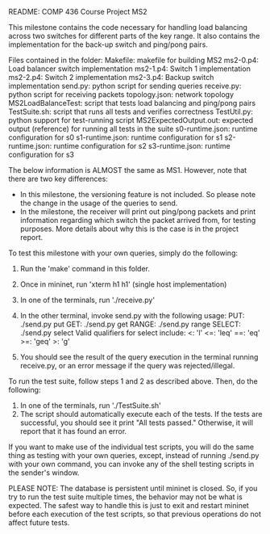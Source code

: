 README: COMP 436 Course Project MS2

This milestone contains the code necessary for handling load balancing across two
switches for different parts of the key range. It also contains the implementation
for the back-up switch and ping/pong pairs.

Files contained in the folder:
   Makefile: makefile for building MS2
   ms2-0.p4: Load balancer switch implementation
   ms2-1.p4: Switch 1 implementation
   ms2-2.p4: Switch 2 implementation
   ms2-3.p4: Backup switch implementation
   send.py: python script for sending queries
   receive.py: python script for receiving packets
   topology.json: network topology
   MS2LoadBalanceTest: script that tests load balancing and ping/pong pairs
   TestSuite.sh: script that runs all tests and verifies correctness
   TestUtil.py: python support for test-running script
   MS2ExpectedOutput.out: expected output (reference) for running all tests in the suite
   s0-runtime.json: runtime configuration for s0
   s1-runtime.json: runtime configuration for s1
   s2-runtime.json: runtime configuration for s2
   s3-runtime.json: runtime configuration for s3

The below information is ALMOST the same as MS1. However, note that there are two 
key differences:
   - In this milestone, the versioning feature is not included. So please note the 
   change in the usage of the queries to send.
   - In the milestone, the receiver will print out ping/pong packets and print
   information regarding which switch the packet arrived from, for testing purposes.
   More details about why this is the case is in the project report.

To test this milestone with your own queries, simply do the following:
   1. Run the 'make' command in this folder.
   2. Once in mininet, run 'xterm h1 h1' (single host implementation)
   3. In one of the terminals, run './receive.py'
   4. In the other terminal, invoke send.py with the following usage:
      PUT: ./send.py put <key> <value>
      GET: ./send.py get <key>
      RANGE: ./send.py range <lower index> <upper index>
      SELECT: ./send.py select <qualifier> <k>
         Valid qualifiers for select include:
            <: 'l'
            <=: 'leq'
            ==: 'eq'
            >=: 'geq'
            >: 'g'
      
   5. You should see the result of the query execution in the terminal running receive.py, or an error message if the query was rejected/illegal.

To run the test suite, follow steps 1 and 2 as described above. Then, do the following:
   1. In one of the terminals, run './TestSuite.sh'
   2. The script should automatically execute each of the tests. If the tests are successful, you should see it print "All tests passed." Otherwise, it will report
   that it has found an error.

If you want to make use of the individual test scripts, you will do the same thing 
as testing with your own queries, except, instead of running ./send.py with your own
command, you can invoke any of the shell testing scripts in the sender's window.

PLEASE NOTE: The database is persistent until mininet is closed. So, if you try to 
run the test suite multiple times, the behavior may not be what is expected. The 
safest way to handle this is just to exit and restart mininet before each execution
of the test scripts, so that previous operations do not affect future tests.